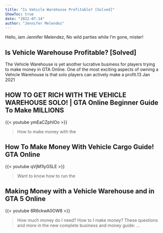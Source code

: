 ```yaml
---
title: "Is Vehicle Warehouse Profitable? [Solved]"
ShowToc: true 
date: "2022-07-14"
author: "Jennifer Melendez" 
---
```


Hello, iam Jennifer Melendez, No wild parties while I’m gone, mister!
## Is Vehicle Warehouse Profitable? [Solved]
The Vehicle Warehouse is yet another lucrative business for players trying to make money in GTA Online. One of the most exciting aspects of owning a Vehicle Warehouse is that solo players can actively make a profit.13 Jan 2021

## HOW TO GET RICH WITH THE VEHICLE WAREHOUSE SOLO! | GTA Online Beginner Guide To Make MILLIONS
{{< youtube ymEaCZphIOo >}}
>How to make money with the 

## How To Make Money With Vehicle Cargo Guide! GTA Online
{{< youtube qVjM1lyG5LE >}}
>Want to know how to run the 

## Making Money with a Vehicle Warehouse and in GTA 5 Online
{{< youtube 6R6ckwA0OW8 >}}
>How much money do I need? How to I make money? These questions and more in the new complete business and money guide: ...

